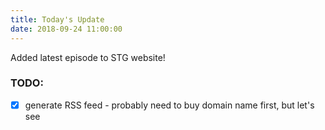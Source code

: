 ```yaml
---
title: Today's Update
date: 2018-09-24 11:00:00
---
```


Added latest episode to STG website!

### TODO:
- [x] generate RSS feed - probably need to buy domain name first, but let's see
